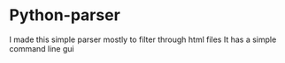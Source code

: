 # Python-parser

I made this simple parser mostly to filter through html files
It has a simple command line gui
